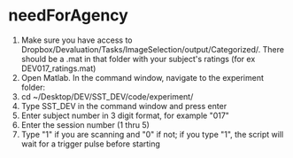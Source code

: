 # needForAgency
1. Make sure you have access to Dropbox/Devaluation/Tasks/ImageSelection/output/Categorized/. There should be a .mat in that folder with your subject's ratings (for ex DEV017_ratings.mat)
2. Open Matlab. In the command window, navigate to the experiment folder:
3. cd ~/Desktop/DEV/SST_DEV/code/experiment/
4. Type SST_DEV in the command window and press enter
5. Enter subject number in 3 digit format, for example "017"
6. Enter the session number (1 thru 5)
7. Type "1" if you are scanning and "0" if not; if you type "1", the script will wait for a trigger pulse before starting
